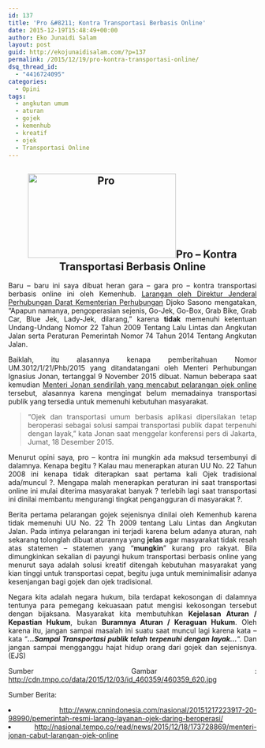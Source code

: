 ```yaml
---
id: 137
title: 'Pro &#8211; Kontra Transportasi Berbasis Online'
date: 2015-12-19T15:48:49+00:00
author: Eko Junaidi Salam
layout: post
guid: http://ekojunaidisalam.com/?p=137
permalink: /2015/12/19/pro-kontra-transportasi-online/
dsq_thread_id:
  - "4416724095"
categories:
  - Opini
tags:
  - angkutan umum
  - aturan
  - gojek
  - kemenhub
  - kreatif
  - ojek
  - Transportasi Online
---
```

<h2 style="text-align: center;">
  <a href="https://ekojunaidisalam.com/wp-content/uploads/2015/12/gojek.jpg" rel="attachment wp-att-138"><img class="aligncenter wp-image-138 size-medium" src="https://ekojunaidisalam.com/wp-content/uploads/2015/12/gojek-300x171.jpg" alt="Pro" width="300" height="171" srcset="https://ekojunaidisalam.com/wp-content/uploads/2015/12/gojek-300x171.jpg 300w, https://ekojunaidisalam.com/wp-content/uploads/2015/12/gojek-500x285.jpg 500w, https://ekojunaidisalam.com/wp-content/uploads/2015/12/gojek.jpg 620w" sizes="(max-width: 300px) 100vw, 300px" /></a>Pro &#8211; Kontra Transportasi Berbasis Online
</h2>

<p style="text-align: justify;">
  Baru &#8211; baru ini saya dibuat heran gara &#8211; gara pro &#8211; kontra transportasi berbasis online ini oleh Kemenhub. <a href="http://www.cnnindonesia.com/nasional/20151217223917-20-98990/pemerintah-resmi-larang-layanan-ojek-daring-beroperasi/" target="_blank">Larangan oleh Direktur Jenderal Perhubungan Darat Kementerian Perhubungan</a> Djoko Sasono mengatakan, &#8220;Apapun namanya, pengoperasian sejenis, Go-Jek, Go-Box, Grab Bike, Grab Car, Blue Jek, Lady-Jek, dilarang,&#8221; karena <strong>tidak</strong> memenuhi ketentuan Undang-Undang Nomor 22 Tahun 2009 Tentang Lalu Lintas dan Angkutan Jalan serta Peraturan Pemerintah Nomor 74 Tahun 2014 Tentang Angkutan Jalan.
</p>

<p style="text-align: justify;">
  Baiklah, itu alasannya kenapa pemberitahuan Nomor UM.3012/1/21/Phb/2015 yang ditandatangani oleh Menteri Perhubungan Ignasius Jonan, tertanggal 9 November 2015 dibuat. Namun beberapa saat kemudian <a href="http://nasional.tempo.co/read/news/2015/12/18/173728869/menteri-jonan-cabut-larangan-ojek-online" target="_blank">Menteri Jonan sendirilah yang mencabut pelarangan ojek online</a> tersebut, alasannya karena mengingat belum memadainya transportasi publik yang tersedia untuk memenuhi kebutuhan masyarakat.
</p>

> <p style="text-align: justify;">
>   “Ojek dan transportasi umum berbasis aplikasi dipersilakan tetap beroperasi sebagai solusi sampai transportasi publik dapat terpenuhi dengan layak,&#8221; kata Jonan saat menggelar konferensi pers di Jakarta, Jumat, 18 Desember 2015.
> </p>

<a name='more'></a>

<p style="text-align: justify;">
  Menurut opini saya, pro &#8211; kontra ini mungkin ada maksud tersembunyi di dalamnya. Kenapa begitu ? Kalau mau menerapkan aturan UU No. 22 Tahun 2008 ini kenapa tidak diterapkan saat pertama kali Ojek tradisional ada/muncul ?. Mengapa malah menerapkan peraturan ini saat transportasi online ini mulai diterima masyarakat banyak ? terlebih lagi saat transportasi ini dinilai membantu mengurangi tingkat pengangguran di masyarakat ?.
</p>

<p style="text-align: justify;">
  Berita pertama pelarangan gojek sejenisnya dinilai oleh Kemenhub karena tidak memenuhi UU No. 22 Th 2009 tentang Lalu Lintas dan Angkutan Jalan. Pada intinya pelarangan ini terjadi karena belum adanya aturan, nah sekarang tolonglah dibuat aturannya yang <strong>jelas</strong> agar masyarakat tidak resah atas statemen &#8211; statemen yang &#8220;<strong>mungkin</strong>&#8221; kurang pro rakyat. Bila dimungkinkan sekalian di payungi hukum transportasi berbasis online yang menurut saya adalah solusi kreatif ditengah kebutuhan masyarakat yang kian tinggi untuk transportasi cepat, begitu juga untuk meminimalisir adanya kesenjangan bagi gojek dan ojek tradisional.
</p>

<p style="text-align: justify;">
  Negara kita adalah negara hukum, bila terdapat kekosongan di dalamnya tentunya para pemegang kekuasaan patut mengisi kekosongan tersebut dengan bijaksana. Masyarakat kita membutuhkan <strong>Kejelasan Aturan / Kepastian Hukum</strong>, bukan <strong>Buramnya Aturan / Keraguan Hukum</strong>. Oleh karena itu, jangan sampai masalah ini suatu saat muncul lagi karena kata &#8211; kata &#8220;<em><strong>&#8230;Sampai Transportasi publik telah terpenuhi dengan layak&#8230;</strong></em>&#8220;. Dan jangan sampai mengganggu hajat hidup orang dari gojek dan sejenisnya. (EJS)
</p>

<p style="text-align: justify;">
  Sumber Gambar : <a href="http://cdn.tmpo.co/data/2015/12/03/id_460359/460359_620.jpg" target="_blank">http://cdn.tmpo.co/data/2015/12/03/id_460359/460359_620.jpg</a>
</p>

<p style="text-align: justify;">
  Sumber Berita:
</p>

<li style="text-align: justify;">
  <a href="http://www.cnnindonesia.com/nasional/20151217223917-20-98990/pemerintah-resmi-larang-layanan-ojek-daring-beroperasi/" target="_blank">http://www.cnnindonesia.com/nasional/20151217223917-20-98990/pemerintah-resmi-larang-layanan-ojek-daring-beroperasi/</a>
</li>
<li style="text-align: justify;">
  <a href="http://nasional.tempo.co/read/news/2015/12/18/173728869/menteri-jonan-cabut-larangan-ojek-online" target="_blank">http://nasional.tempo.co/read/news/2015/12/18/173728869/menteri-jonan-cabut-larangan-ojek-online</a>
</li>
